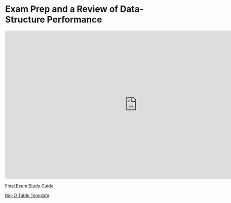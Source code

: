 Exam Prep and a Review of Data-Structure Performance
====================================================

<div class="youtube">
<div><iframe width="853" height="480" src="https://www.youtube-nocookie.com/embed/dwsOmkOerq8?rel=0&amp;showinfo=0" title="CSCI 315" frameborder="0" allow="accelerometer; autoplay; clipboard-write; encrypted-media; gyroscope; picture-in-picture; web-share" referrerpolicy="strict-origin-when-cross-origin" allowfullscreen="allowfullscreen"></iframe></div>
</div>

[Final Exam Study Guide](/guides/final-study-guide.md)

[Big-O Table Template](https://docs.google.com/spreadsheets/d/1sASVlfYMKdKLNlUQI9DD7QoihEmjuMxzVtuVlFoyeKE/copy)